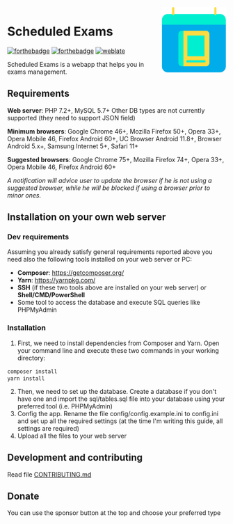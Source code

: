 <img src="app/assets/img/logo.svg" width="150" align="right" alt="Scheduled Exams">

# Scheduled Exams
<!--[![GitHub license](https://img.shields.io/github/license/maicol07/scheduled_exams.svg)](https://github.com/maicol07/scheduled_exams/blob/master/LICENSE)
[![Inline docs](http://inch-ci.org/github/maicol07/scheduled_exams.svg?branch=master)](http://inch-ci.org/github/maicol07/scheduled_exams)
[![HitCount](http://hits.dwyl.io/maicol07/scheduled_exams.svg)](http://hits.dwyl.io/maicol07/scheduled_exams)
[![contributions welcome](https://img.shields.io/badge/contributions-welcome-brightgreen.svg?style=flat)](https://github.com/maicol07/scheduled_exams/issues)
[![GitHub release](https://img.shields.io/github/release/maicol07/scheduled_exams/all.svg)](https://github.com/maicol07/scheduled_exams/releases/)
[![Downloads](https://img.shields.io/github/downloads/maicol07/scheduled_exams/total.svg)](https://github.com/maicol07/scheduled_exams/releases/)-->

[![forthebadge](https://forthebadge.com/images/badges/uses-html.svg)](https://forthebadge.com)
[![forthebadge](https://forthebadge.com/images/badges/built-with-love.svg)](https://forthebadge.com)
[![weblate](https://translate.maicol07.it/widgets/scheduled-exams/-/webapp/svg-badge.svg)](https://translate.maicol07.it/engage/scheduled-exams/?utm_source=widget)

Scheduled Exams is a webapp that helps you in exams management.

## Requirements
**Web server**: PHP 7.2+, MySQL 5.7+ Other DB types are not currently
supported (they need to support JSON field)

**Minimum browsers**: Google Chrome 46+, Mozilla Firefox 50+, Opera 33+,
Opera Mobile 46, Firefox Android 60+, UC Browser Android 11.8+, Browser
Android 5.x+, Samsung Internet 5+, Safari 11+

**Suggested browsers**: Google Chrome 75+, Mozilla Firefox 74+, Opera
33+, Opera Mobile 46, Firefox Android 60+

_A notification will advice user to update the browser if he is not
using a suggested browser, while he will be blocked if using a browser
prior to minor ones._

## Installation on your own web server
### Dev requirements
Assuming you already satisfy general requirements reported above you need also the following tools installed on your web server or PC:
- **Composer**: <https://getcomposer.org/>
- **Yarn**: <https://yarnpkg.com/>
- **SSH** (if these two tools above are installed on your web server) or **Shell/CMD/PowerShell**
- Some tool to access the database and execute SQL queries like PHPMyAdmin

### Installation
1. First, we need to install dependencies from Composer and Yarn. Open your command line and execute these two commands in your working directory:
```
composer install
yarn install
```

2. Then, we need to set up the database. Create a database if you don't have one and import the sql/tables.sql file into your database using your preferred tool (i.e. PHPMyAdmin)
3. Config the app. Rename the file config/config.example.ini to config.ini and set up all the required settings (at the time I'm writing this guide, all settings are required)
4. Upload all the files to your web server

## Development and contributing
Read file [CONTRIBUTING.md](CONTRIBUTING.md)

## Donate
You can use the sponsor button at the top and choose your preferred type